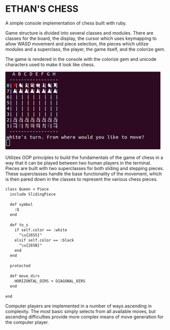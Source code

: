 # ETHAN'S CHESS

A simple console implementation of chess built with ruby.

Game structure is divided into several classes and modules. There are classes for the board,
the display, the cursor which uses keymapping to allow WASD movement and piece selection,
the pieces which utilize modules and a superclass, the player, the game itself, and the colorize gem.

The game is rendered in the console with the colorize gem and unicode characters used
to make it look like chess.

![screenshot](Chess/images/ss.png)

Utilizes OOP principles to build the fundamentals of the game of chess in a way that
it can be played between two human players in the terminal. Pieces are built with two superclasses for
both sliding and stepping pieces.  These superclasses handle the base functionality of the movement,
which is then pared down in the classes to represent the various chess pieces.

```
class Queen < Piece
  include SlidingPiece

  def symbol
    :Q
  end

  def to_s
    if self.color == :white
      "\u{2655}"
    elsif self.color == :black
      "\u{265B}"
    end
  end

  protected

  def move_dirs
    HORIZONTAL_DIRS + DIAGONAL_DIRS
  end

end
```

Computer players are implemented in a number of ways ascending in complexity.  The most basic
simply selects from all available moves, but ascending difficulties provide more complex means of
move generation for the computer player.
